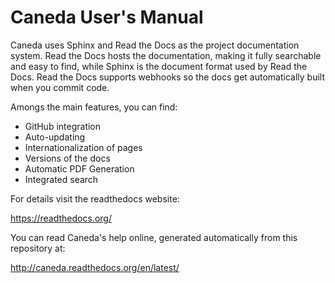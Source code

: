 Caneda User's Manual
====================

Caneda uses Sphinx and Read the Docs as the project documentation system. Read the Docs hosts the documentation, making it fully searchable and easy to find, while Sphinx is the document format used by Read the Docs. Read the Docs supports webhooks so the docs get automatically built when you commit code.

Amongs the main features, you can find: 
  * GitHub integration
  * Auto-updating
  * Internationalization of pages
  * Versions of the docs
  * Automatic PDF Generation
  * Integrated search

For details visit the readthedocs website:

https://readthedocs.org/

You can read Caneda's help online, generated automatically from this repository at:

http://caneda.readthedocs.org/en/latest/



